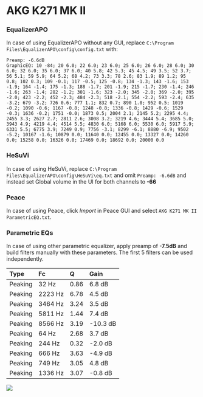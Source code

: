 # AKG K271 MK II

### EqualizerAPO
In case of using EqualizerAPO without any GUI, replace `C:\Program Files\EqualizerAPO\config\config.txt`
with:
```
Preamp: -6.6dB
GraphicEQ: 10 -84; 20 6.0; 22 6.0; 23 6.0; 25 6.0; 26 6.0; 28 6.0; 30 6.0; 32 6.0; 35 6.0; 37 6.0; 40 5.8; 42 5.3; 45 4.5; 49 3.5; 52 3.7; 56 5.1; 59 5.9; 64 5.2; 68 4.2; 73 3.3; 78 2.6; 83 1.9; 89 1.2; 95 0.8; 102 0.3; 109 -0.1; 117 -0.5; 125 -0.8; 134 -1.3; 143 -1.6; 153 -1.9; 164 -1.4; 175 -1.3; 188 -1.7; 201 -1.9; 215 -1.7; 230 -1.4; 246 -1.6; 263 -1.4; 282 -1.2; 301 -1.6; 323 -2.0; 345 -2.0; 369 -2.0; 395 -2.0; 423 -2.2; 452 -2.3; 484 -2.3; 518 -2.1; 554 -2.2; 593 -2.4; 635 -3.2; 679 -3.2; 726 0.6; 777 1.1; 832 0.7; 890 1.0; 952 0.5; 1019 -0.2; 1090 -0.6; 1167 -0.8; 1248 -0.8; 1336 -0.8; 1429 -0.6; 1529 -0.3; 1636 -0.2; 1751 -0.0; 1873 0.5; 2004 2.1; 2145 5.2; 2295 4.4; 2455 3.3; 2627 2.7; 2811 2.6; 3008 3.2; 3219 4.6; 3444 5.4; 3685 5.0; 3943 4.9; 4219 4.4; 4514 5.5; 4830 6.0; 5168 6.0; 5530 6.0; 5917 5.9; 6331 5.5; 6775 3.9; 7249 0.9; 7756 -3.1; 8299 -6.1; 8880 -6.9; 9502 -5.2; 10167 -1.6; 10879 0.0; 11640 0.0; 12455 0.0; 13327 0.0; 14260 0.0; 15258 0.0; 16326 0.0; 17469 0.0; 18692 0.0; 20000 0.0
```

### HeSuVi
In case of using HeSuVi, replace `C:\Program Files\EqualizerAPO\config\HeSuVi\eq.txt` and omit `Preamp:
-6.6dB` and instead set Global volume in the UI for both channels to **-66**

### Peace
In case of using Peace, click *Import* in Peace GUI and select `AKG K271 MK II ParametricEQ.txt`.

### Parametric EQs
In case of using other parametric equalizer, apply preamp of **-7.5dB** and build filters manually with
these parameters. The first 5 filters can be used independently.

| Type    | Fc      |    Q | Gain     |
|:--------|:--------|:-----|:---------|
| Peaking | 32 Hz   | 0.86 | 6.8 dB   |
| Peaking | 2223 Hz | 6.78 | 4.5 dB   |
| Peaking | 3464 Hz | 3.24 | 3.5 dB   |
| Peaking | 5811 Hz | 1.44 | 7.4 dB   |
| Peaking | 8566 Hz | 3.19 | -10.3 dB |
| Peaking | 64 Hz   | 2.68 | 3.7 dB   |
| Peaking | 244 Hz  | 0.32 | -2.0 dB  |
| Peaking | 666 Hz  | 3.63 | -4.9 dB  |
| Peaking | 749 Hz  | 3.05 | 4.8 dB   |
| Peaking | 1336 Hz | 3.07 | -0.8 dB  |

![](https://raw.githubusercontent.com/jaakkopasanen/AutoEq/master/results/headphonecom/headphonecom/AKG%20K271%20MK%20II/AKG%20K271%20MK%20II.png)